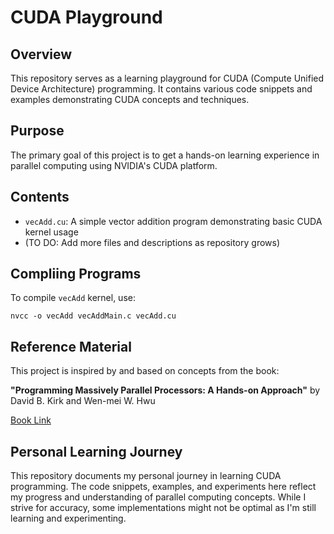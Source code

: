 # CUDA Playground

## Overview

This repository serves as a learning playground for CUDA (Compute Unified Device Architecture) programming. It contains various code snippets and examples demonstrating CUDA concepts and techniques.

## Purpose

The primary goal of this project is to get a hands-on learning experience in parallel computing using NVIDIA's CUDA platform. 

<!-- Through practical examples and exercises, users can gain insights into:

- CUDA kernel development
- Memory management in GPU computing
- Parallel algorithm design
- Performance optimization techniques -->

## Contents

- `vecAdd.cu`: A simple vector addition program demonstrating basic CUDA kernel usage
- (TO DO: Add more files and descriptions as repository grows)
<!-- 
## Getting Started

1. Ensure you have the NVIDIA CUDA Toolkit installed on your system.
2. Clone this repository:
3. Navigate to the project directory and compile the CUDA programs using `nvcc`. -->

## Compliing Programs
To compile `vecAdd` kernel, use:
```
nvcc -o vecAdd vecAddMain.c vecAdd.cu
```

## Reference Material

This project is inspired by and based on concepts from the book:

**"Programming Massively Parallel Processors: A Hands-on Approach"**
by David B. Kirk and Wen-mei W. Hwu

[Book Link](https://www.elsevier.com/books/programming-massively-parallel-processors/kirk/978-0-12-811986-0)

## Personal Learning Journey

This repository documents my personal journey in learning CUDA programming. The code snippets, examples, and experiments here reflect my progress and understanding of parallel computing concepts. While I strive for accuracy, some implementations might not be optimal as I'm still learning and experimenting.

<!-- 
## Contributions

Contributions, issues, and feature requests are welcome. Feel free to check the issues page if you want to contribute.

## License

[MIT](https://choosealicense.com/licenses/mit/) -->